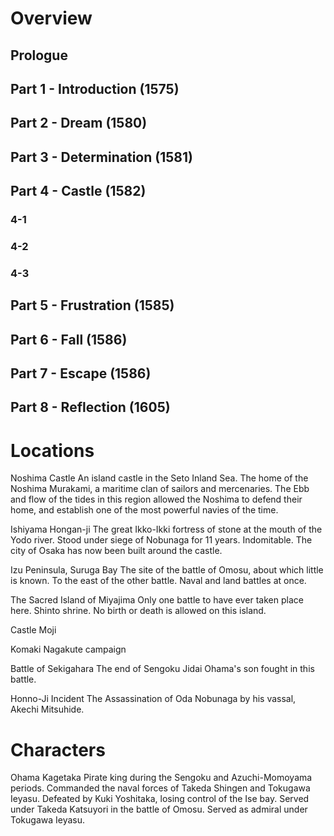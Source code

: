 
Overview
========
## Prologue
## Part 1 - Introduction (1575)
## Part 2 - Dream (1580)
## Part 3 - Determination (1581)
## Part 4 - Castle (1582)
### 4-1
### 4-2
### 4-3
## Part 5 - Frustration (1585)
## Part 6 - Fall (1586)
## Part 7 - Escape (1586)
## Part 8 - Reflection (1605)

Locations
=========
Noshima Castle
    An island castle in the Seto Inland Sea.
    The home of the Noshima Murakami, a maritime clan of sailors and mercenaries.
    The Ebb and flow of the tides in this region allowed the Noshima to defend
    their home, and establish one of the most powerful navies of the time.

Ishiyama Hongan-ji
    The great Ikko-Ikki fortress of stone at the mouth of the Yodo river.
    Stood under siege of Nobunaga for 11 years. Indomitable.
    The city of Osaka has now been built around the castle.

Izu Peninsula, Suruga Bay
    The site of the battle of Omosu, about which little is known.
    To the east of the other battle.
    Naval and land battles at once.

The Sacred Island of Miyajima
    Only one battle to have ever taken place here.
    Shinto shrine. No birth or death is allowed on this island.

Castle Moji

Komaki Nagakute campaign

Battle of Sekigahara
    The end of Sengoku Jidai
    Ohama's son fought in this battle.

Honno-Ji Incident
    The Assassination of Oda Nobunaga by his vassal, Akechi Mitsuhide.

Characters
==========
Ohama Kagetaka
    Pirate king during the Sengoku and Azuchi-Momoyama periods.
    Commanded the naval forces of Takeda Shingen and Tokugawa Ieyasu.
    Defeated by Kuki Yoshitaka, losing control of the Ise bay.
    Served under Takeda Katsuyori in the battle of Omosu.
    Served as admiral under Tokugawa Ieyasu.

